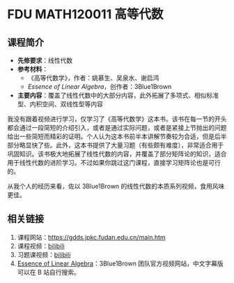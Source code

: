 # FDU MATH120011 高等代数

## 课程简介

- **先修要求**：线性代数
- **参考材料**：
    - 《高等代数学》，作者：姚慕生、吴泉水、谢启鸿
    - *Essence of Linear Algebra*，创作者：3Blue1Brown
- **主要内容**：覆盖了线性代数中的大部分内容，此外拓展了多项式、相似标准型、内积空间、双线性型等内容
 
我没有跟着视频进行学习，仅学习了《高等代数学》这本书。该书在每一节的开头都会通过一段简短的介绍引入，或者是通过实际问题，或者是紧接上节抛出的问题给出一些简短而精彩的证明。个人认为这本书前半本讲解节奏较为合适，但是后半部分略显快了些。此外，这本书提供了大量习题（有些颇有难度），非常适合用于巩固知识。该书极大地拓展了线性代数的内容，并覆盖了部分矩阵论的知识，适合用于线性代数的进阶学习。不过如果你跳过这门课程，直接学习矩阵论也是可行的。

从我个人的经历来看，佐以 3Blue1Brown 的线性代数的本质系列视频，食用风味更佳。

## 相关链接

1. 课程网站：<https://gdds.jpkc.fudan.edu.cn/main.htm>
1. 课程视频：[bilibili](https://www.bilibili.com/video/BV1mJ411r7ZB/?from=search&seid=1446917487597944572&spm_id_from=333.337.0.0&vd_source=4a4cf7e4efebbcaed2bfa6ad89728be8)
2. 习题课视频：[bilibili](https://www.bilibili.com/video/BV1X7411F7fK?vd_source=c9e11661823ca4062db1ef99f7e0eee1)
3. [Essence of Linear Algebra](https://www.3blue1brown.com/topics/linear-algebra)：3Blue1Brown 团队官方视频网站，中文字幕版可以在 B 站自行搜索。
